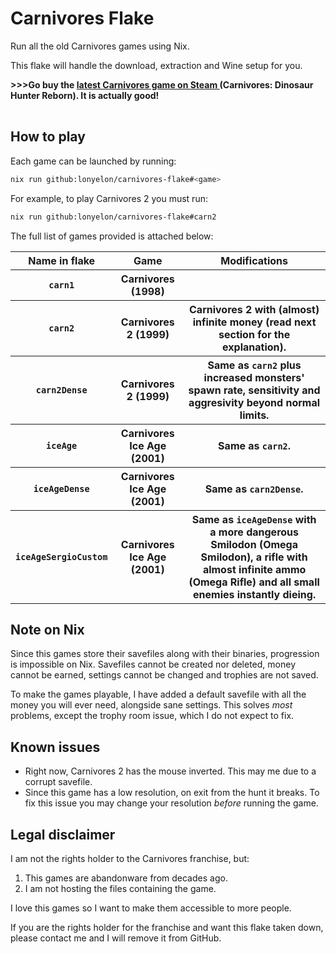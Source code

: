 # Carnivores Flake

Run all the old Carnivores games using Nix.

This flake will handle the download, extraction and Wine setup for you.

<table>
  <tr><b>>>>Go buy the
    <a href="https://store.steampowered.com/app/293520/Carnivores_Dinosaur_Hunter_Reborn/">
      latest Carnivores game on Steam
    </a>
    (Carnivores: Dinosaur Hunter Reborn). It is actually good!</b>
  </tr>
</table>

## How to play

Each game can be launched by running:

```sh
nix run github:lonyelon/carnivores-flake#<game>
```

For example, to play Carnivores 2 you must run:
```sh
nix run github:lonyelon/carnivores-flake#carn2
```

The full list of games provided is attached below:

<table>
  <tr>
    <th>Name in flake</th>
    <th>Game</th>
    <th>Modifications</th>
  </tr>
  <tr>
    <th><code>carn1</code></th>
    <th>Carnivores (1998)</th>
    <th></th>
  </tr>
  <tr>
    <th><code>carn2</code></th>
    <th>Carnivores 2 (1999)</th>
    <th>
      Carnivores 2 with (almost) infinite money (read next section for the explanation).
    </th>
  </tr>
  <tr>
    <th><code>carn2Dense</code></th>
    <th>Carnivores 2 (1999)</th>
    <th>
      Same as <code>carn2</code> plus increased monsters' spawn rate,
      sensitivity and aggresivity beyond normal limits.</th>
  </tr>
  <tr>
    <th><code>iceAge</code></th>
    <th>Carnivores Ice Age (2001)</th>
    <th>Same as <code>carn2</code>.</th>
  </tr>
  <tr>
    <th><code>iceAgeDense</code></th>
    <th>Carnivores Ice Age (2001)</th>
    <th>Same as <code>carn2Dense</code>.</th>
  </tr>
  <tr>
    <th><code>iceAgeSergioCustom</code></th>
    <th>Carnivores Ice Age (2001)</th>
    <th>
      Same as <code>iceAgeDense</code> with a more dangerous Smilodon (Omega Smilodon),
      a rifle with almost infinite ammo (Omega Rifle)
      and all small enemies instantly dieing.</th>
  </tr>
</table>

## Note on Nix

Since this games store their savefiles along with their binaries, progression is impossible on Nix.
Savefiles cannot be created nor deleted, money cannot be earned, settings cannot be changed and trophies are not saved.

To make the games playable, I have added a default savefile with all the money you will ever need, alongside sane settings.
This solves *most* problems, except the trophy room issue, which I do not expect to fix.

## Known issues

- Right now, Carnivores 2 has the mouse inverted. This may me due to a corrupt savefile.
- Since this game has a low resolution, on exit from the hunt it breaks.
  To fix this issue you may change your resolution *before* running the game.

## Legal disclaimer

I am not the rights holder to the Carnivores franchise, but:
1. This games are abandonware from decades ago.
2. I am not hosting the files containing the game.

I love this games so I want to make them accessible to more people.

If you are the rights holder for the franchise and want this flake taken down, please contact me and I will remove it from GitHub.
